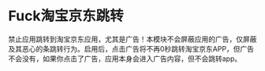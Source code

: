 # Fuck淘宝京东跳转

禁止应用跳转到淘宝京东应用，尤其是广告！本模块不会屏蔽应用的广告，仅屏蔽及其恶心的条跳转行为。启用后，点击广告将不再0秒跳转淘宝京东APP，但广告不会没有，如果你点击了广告，应用本身会进入广告内容，但不会跳转app。